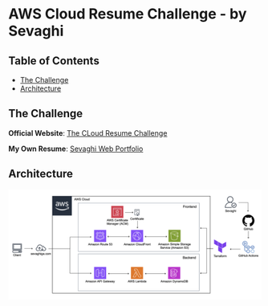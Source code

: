# AWS Cloud Resume Challenge - by Sevaghi

## Table of Contents

- [The Challenge](#the-challenge)
- [Architecture](#architecture)

## The Challenge

**Official Website**: [The CLoud Resume Challenge](https://cloudresumechallenge.dev)

**My Own Resume**: [Sevaghi Web Portfolio](https://sevaghiga.com)

## Architecture

![sevaghi-crc-architecture](https://github.com/sevaghi/aws-diagrams/blob/69efb19d59d0e8f07337456b6340e214bebdb8b7/aws-crc-diagram.png)